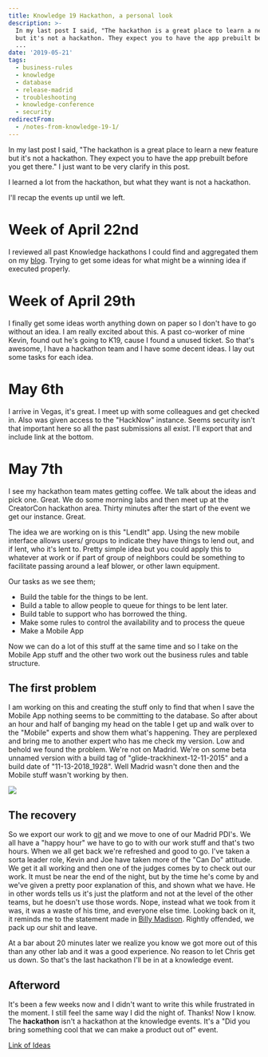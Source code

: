 ```yaml
---
title: Knowledge 19 Hackathon, a personal look
description: >-
  In my last post I said, "The hackathon is a great place to learn a new feature
  but it's not a hackathon. They expect you to have the app prebuilt before you
  ...
date: '2019-05-21'
tags:
  - business-rules
  - knowledge
  - database
  - release-madrid
  - troubleshooting
  - knowledge-conference
  - security
redirectFrom:
  - /notes-from-knowledge-19-1/
---
```


<!--StartFragment-->

In my last post I said, "The hackathon is a great place to learn a new feature but it's not a hackathon. They expect you to have the app prebuilt before you get there." I just want to be very clarify in this post.

I learned a lot from the hackathon, but what they want is not a hackathon.

I'll recap the events up until we left.

# Week of April 22nd

I reviewed all past Knowledge hackathons I could find and aggregated them on my [blog](https://blog.jace.pro/post/2019-04-22-knowledge-hackathon-past/).  Trying to get some ideas for what might be a winning idea if executed properly.

# Week of April 29th

I finally get some ideas worth anything down on paper so I don't have to go without an idea. I am really excited about this. A past co-worker of mine Kevin, found out he's going to K19, cause I found a unused ticket. So that's awesome, I have a hackathon team and I have some decent ideas. I lay out some tasks for each idea.

# May 6th

I arrive in Vegas, it's great. I meet up with some colleagues and get checked in. Also was given access to the "HackNow" instance. Seems security isn't that important here so all the past submissions all exist. I'll export that and include link at the bottom.

# May 7th

I see my hackathon team mates getting coffee. We talk about the ideas and pick one. Great. We do some morning labs and then meet up at the CreatorCon hackathon area. Thirty minutes after the start of the event we get our instance. Great.

The idea we are working on is this "LendIt" app. Using the new mobile interface allows users/ groups to indicate they have things to lend out, and if lent, who it's lent to. Pretty simple idea but you could apply this to whatever at work or if part of group of neighbors could be something to facilitate passing around a leaf blower, or other lawn equipment.

Our tasks as we see them;

* Build the table for the things to be lent.
* Build a table to allow people to queue for things to be lent later.
* Build table to support who has borrowed the thing.
* Make some rules to control the availability and to process the queue
* Make a Mobile App

Now we can do a lot of this stuff at the same time and so I take on the Mobile App stuff and the other two work out the business rules and table structure.

## The first problem

I am working on this and creating the stuff only to find that when I save the Mobile App nothing seems to be committing to the database. So after about an hour and half of banging my head on the table I get up and walk over to the "Mobile" experts and show them what's happening. They are perplexed and bring me to another expert who has me check my version. Low and behold we found the problem. We're not on Madrid. We're on some beta unnamed version with a build tag of "glide-trackhinext-12-11-2015" and a build date of "11-13-2018_1928". Well Madrid wasn't done then and the Mobile stuff wasn't working by then.

![](/assets/images/hackathon-version.png)

## The recovery

So we export our work to [git](https://github.com/jacebenson/lendIt) and we move to one of our Madrid PDI's. We all have a "happy hour" we have to go to with our work stuff and that's two hours. When we all get back we're refreshed and good to go. I've taken a sorta leader role, Kevin and Joe have taken more of the "Can Do" attitude. We get it all working and then one of the judges comes by to check out our work. It must be near the end of the night, but by the time he's come by and we've given a pretty poor explanation of this, and shown what we have. He in other words tells us it's just the platform and not at the level of the other teams, but he doesn't use those words. Nope, instead what we took from it was, it was a waste of his time, and everyone else time. Looking back on it, it reminds me to the statement made in [Billy Madison](https://www.youtube.com/watch?v=wKjxFJfcrcA). Rightly offended, we pack up our shit and leave.

At a bar about 20 minutes later we realize you know we got more out of this than any other lab and it was a good experience. No reason to let Chris get us down. So that's the last hackathon I'll be in at a knowledge event.

## Afterword

It's been a few weeks now and I didn't want to write this while frustrated in the moment. I still feel the same way I did the night of. Thanks! Now I know. The **hackathon** isn't a hackathon at the knowledge events. It's a "Did you bring something cool that we can make a product out of" event.

[Link of Ideas](https://jace.pro/post/2019-05-21-k19-hackathon-review/2019-app-list.xlsx)

<!--EndFragment-->